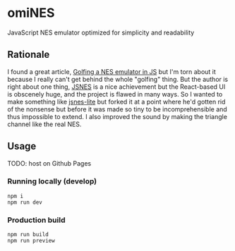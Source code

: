 # omiNES

JavaScript NES emulator optimized for simplicity and readability

## Rationale

I found a great article, [Golfing a NES emulator in JS](https://xem.github.io/articles/nes.html) but I'm torn about it because I really can't get behind the whole "golfing" thing. But the author is right about one thing, [JSNES](https://github.com/bfirsh/jsnes) is a nice achievement but the React-based UI is obscenely huge, and the project is flawed in many ways. So I wanted to make something like [jsnes-lite](https://github.com/xem/jsnes-lite) but forked it at a point where he'd gotten rid of the nonsense but before it was made so tiny to be incomprehensible and thus impossible to extend. I also improved the sound by making the triangle channel like the real NES.

## Usage

TODO: host on Github Pages

### Running locally (develop)

```
npm i
npm run dev
```

### Production build

```
npm run build
npm run preview
```